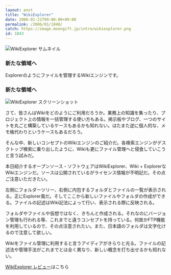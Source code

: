 ```yaml
---
layout: post
title: "WikiExplorer"
date: 2006-01-21T09:00:00+09:00
permalink: /2006/01/1048/
catch: https://image.moongift.jp/intro/wikiexplorer.png
id: 1043
---
```

 ![WikiExplorer サムネイル](https://image.moongift.jp/intro/wikiexplorer.t.png "WikiExplorer サムネイル")
  

### 新たな領域へ
  
Explorerのようにファイルを管理するWikiエンジンです。  
<!--more-->  

### 新たな領域へ
  

![WikiExplorer スクリーンショット](https://image.moongift.jp/intro/wikiexplorer.png "WikiExplorer スクリーンショット")

  

さて、皆さんはWikiをどのようにご利用だろうか。業務上の知識を集ったり、プロジェクト上の情報を一括管理する使い方もある。掲示板やブログ、一つのサイトを丸ごと構築しているケースもあるかも知れない。はたまた逆に個人的な、メモ帳代わりというケースもあるだろう。

  

そんな中、新しいコンセプトのWikiエンジンのご紹介だ。各検索エンジンがデスクトップ検索に乗り出したように、Wikiも更にファイル管理へと侵食していこうと言う試みだ。

  

本日紹介するオープンソース・ソフトウェアはWikiExplorer、Wiki + ExplorerなWikiエンジンだ。ソースは公開されているがライセンス情報が不明記だ。その点ご注意いただきたい。

  

左側にフォルダーツリー、右側に内包するフォルダとファイルの一覧が表示される。正にExplorer風だ。そしてここから新しいファイルやフォルダの作成ができる。ファイルの記述はWiki記法によって行い、表示される際に反映される。

  

フォルダやファイルや仮想ではなく、きちんと作成される。それなのにバージョン管理も行われる等、これまでと違うコンセプトを持っている。何故かFTP機能を利用しているので、その点注意されたい。また、日本語のフォルダは文字化けるので注意して欲しい。

  

Wikiをファイル管理に利用すると言うアイディアがきらりと光る。ファイルの記述法や管理手法がこれまでとは全く異なり、新しい概念を打ち出せるかも知れない。

  

[WikiExplorer レビュー](http://oss.moongift.jp/review/i-1053.html)はこちら

